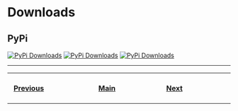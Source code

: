 # Downloads

## PyPi
[![PyPi Downloads](https://img.shields.io/pypi/dm/amazoncaptcha?branch=master&label=PyPi%20Downloads&logo=PyPi&logoColor=ffffff&labelColor=306998&color=FFD43B&style=flat)](https://pypi.org/project/amazoncaptcha/)
[![PyPi Downloads](https://img.shields.io/pypi/dm/amazoncaptcha?branch=master&label=Downloads&logo=PyPi&logoColor=ffffff&labelColor=306998&color=FFD43B&style=flat)](https://pypi.org/project/amazoncaptcha/)
[![PyPi Downloads](https://img.shields.io/pypi/dm/amazoncaptcha?branch=master&label=Downloads&logo=PyPi&logoColor=FFD43B&labelColor=306998&color=FFD43B&style=flat)](https://pypi.org/project/amazoncaptcha/)

---
<table>
    <tr>
        <th>&nbsp; &nbsp; &nbsp; &nbsp; &nbsp; &nbsp; &nbsp; &nbsp; &nbsp; &nbsp; &nbsp; &nbsp; &nbsp; &nbsp; &nbsp;<a href="https://github.com/a-maliarov/awesome-shields/blob/main/categories/size.md">Previous</a>&nbsp; &nbsp; &nbsp; &nbsp; &nbsp; &nbsp; &nbsp; &nbsp; &nbsp; &nbsp; &nbsp; &nbsp; &nbsp; &nbsp; &nbsp;</th>
        <th>&nbsp; &nbsp; &nbsp; &nbsp; &nbsp; &nbsp; &nbsp; &nbsp; &nbsp; &nbsp; &nbsp; &nbsp; &nbsp; &nbsp;<a href="https://github.com/a-maliarov/awesome-shields">Main</a>&nbsp; &nbsp; &nbsp; &nbsp; &nbsp; &nbsp; &nbsp; &nbsp; &nbsp; &nbsp; &nbsp; &nbsp; &nbsp; &nbsp;</th>
        <th>&nbsp; &nbsp; &nbsp; &nbsp; &nbsp; &nbsp; &nbsp; &nbsp; &nbsp; &nbsp; &nbsp; &nbsp; &nbsp; &nbsp; &nbsp;<a href="https://github.com/a-maliarov/awesome-shields/blob/main/categories/funding.md">Next</a>&nbsp; &nbsp; &nbsp; &nbsp; &nbsp; &nbsp; &nbsp; &nbsp; &nbsp; &nbsp; &nbsp; &nbsp; &nbsp; &nbsp; &nbsp;</th>
    </tr>
</table>
